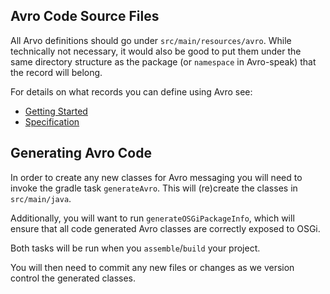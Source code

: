 ## Avro Code Source Files

All Arvo definitions should go under `src/main/resources/avro`.  While technically
not necessary, it would also be good to put them under the same directory structure as 
the package (or `namespace` in Avro-speak) that the record will belong.

For details on what records you can define using Avro see:

- [Getting Started](https://avro.apache.org/docs/current/gettingstartedjava.html)
- [Specification](https://avro.apache.org/docs/current/spec.html)

## Generating Avro Code

In order to create any new classes for Avro messaging you will need to invoke
the gradle task `generateAvro`.  This will (re)create the classes in `src/main/java`.

Additionally, you will want to run `generateOSGiPackageInfo`, which will ensure that all code
generated Avro classes are correctly exposed to OSGi.

Both tasks will be run when you `assemble`/`build` your project.

You will then need to commit any new files or changes as we version control the
generated classes.